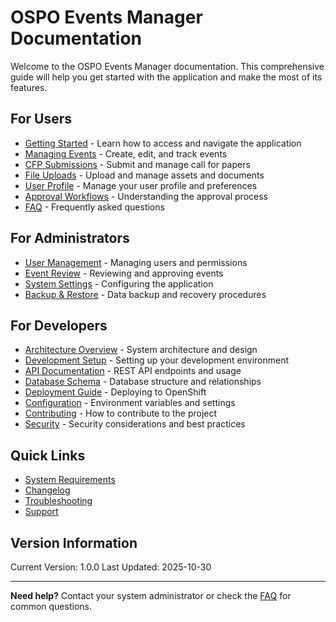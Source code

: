 # OSPO Events Manager Documentation

Welcome to the OSPO Events Manager documentation. This comprehensive guide will help you get started with the application and make the most of its features.

## For Users

- [Getting Started](user/getting-started.md) - Learn how to access and navigate the application
- [Managing Events](user/managing-events.md) - Create, edit, and track events
- [CFP Submissions](user/cfp-submissions.md) - Submit and manage call for papers
- [File Uploads](user/file-uploads.md) - Upload and manage assets and documents
- [User Profile](user/user-profile.md) - Manage your user profile and preferences
- [Approval Workflows](user/approval-workflows.md) - Understanding the approval process
- [FAQ](user/faq.md) - Frequently asked questions

## For Administrators

- [User Management](admin/user-management.md) - Managing users and permissions
- [Event Review](admin/event-review.md) - Reviewing and approving events
- [System Settings](admin/system-settings.md) - Configuring the application
- [Backup & Restore](admin/backup-restore.md) - Data backup and recovery procedures

## For Developers

- [Architecture Overview](developer/architecture.md) - System architecture and design
- [Development Setup](developer/setup.md) - Setting up your development environment
- [API Documentation](developer/api.md) - REST API endpoints and usage
- [Database Schema](developer/database.md) - Database structure and relationships
- [Deployment Guide](developer/deployment.md) - Deploying to OpenShift
- [Configuration](developer/configuration.md) - Environment variables and settings
- [Contributing](developer/contributing.md) - How to contribute to the project
- [Security](developer/security.md) - Security considerations and best practices

## Quick Links

- [System Requirements](general/requirements.md)
- [Changelog](general/changelog.md)
- [Troubleshooting](general/troubleshooting.md)
- [Support](general/support.md)

## Version Information

Current Version: 1.0.0
Last Updated: 2025-10-30

---

**Need help?** Contact your system administrator or check the [FAQ](user/faq.md) for common questions.

